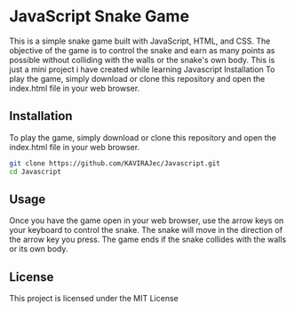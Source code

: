 # JavaScript Snake Game
This is a simple snake game built with JavaScript, HTML, and CSS. The objective of the game is to control the snake and earn as many points as possible without colliding with the walls or the snake's own body.
This is just a mini project i have created while learning Javascript
Installation
To play the game, simply download or clone this repository and open the index.html file in your web browser.

## Installation
To play the game, simply download or clone this repository and open the index.html file in your web browser.
```bash
git clone https://github.com/KAVIRAJec/Javascript.git
cd Javascript
```
## Usage
Once you have the game open in your web browser, use the arrow keys on your keyboard to control the snake. The snake will move in the direction of the arrow key you press. The game ends if the snake collides with the walls or its own body.

## License
This project is licensed under the MIT License
